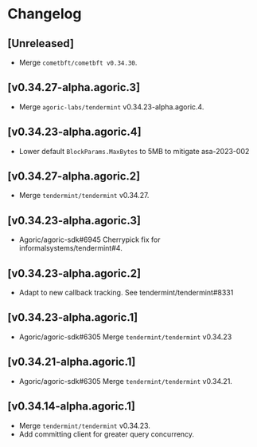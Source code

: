<!--
Guiding Principles:

Changelogs are for humans, not machines.
There should be an entry for every single version.
The same types of changes should be grouped.
Versions and sections should be linkable.
The latest version comes first.
The release date of each version is displayed.
Mention whether you follow Semantic Versioning.

Usage:

Change log entries are to be added to the Unreleased section under the
appropriate stanza (see below). Each entry should ideally include a tag and
the Github issue reference in the following format:

* (<tag>) \#<issue-number> message

The issue numbers will later be link-ified during the release process so you do
not have to worry about including a link manually, but you can if you wish.

Types of changes (Stanzas):

"Features" for new features.
"Improvements" for changes in existing functionality.
"Deprecated" for soon-to-be removed features.
"Bug Fixes" for any bug fixes.
"Client Breaking" for breaking CLI commands and REST routes.
"State Machine Breaking" for breaking the AppState

Ref: https://keepachangelog.com/en/1.0.0/
-->

# Changelog

## [Unreleased]

* Merge `cometbft/cometbft v0.34.30`.

## [v0.34.27-alpha.agoric.3]

* Merge `agoric-labs/tendermint` v0.34.23-alpha.agoric.4.

## [v0.34.23-alpha.agoric.4]

* Lower default `BlockParams.MaxBytes` to 5MB to mitigate asa-2023-002 

## [v0.34.27-alpha.agoric.2]

* Merge `tendermint/tendermint` v0.34.27.

## [v0.34.23-alpha.agoric.3]

* Agoric/agoric-sdk\#6945 Cherrypick fix for informalsystems/tendermint#4.

## [v0.34.23-alpha.agoric.2]

* Adapt to new callback tracking. See tendermint/tendermint#8331

## [v0.34.23-alpha.agoric.1]

* Agoric/agoric-sdk\#6305 Merge `tendermint/tendermint` v0.34.23

## [v0.34.21-alpha.agoric.1]

* Agoric/agoric-sdk\#6305 Merge `tendermint/tendermint` v0.34.21.

## [v0.34.14-alpha.agoric.1]

* Merge `tendermint/tendermint` v0.34.23.
* Add committing client for greater query concurrency.
